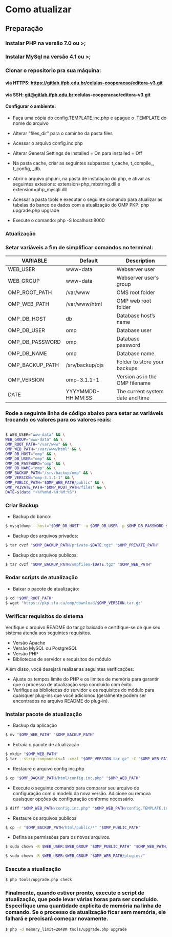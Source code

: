 # Como atualizar

## Preparação 
### Instalar PHP na versão 7.0 ou >;

### Instalar MySql na versão 4.1 ou >;

### Clonar o repositorio pra sua máquina: 
#### via HTTPS: https://gitlab.ifpb.edu.br/celulas-cooperacao/editora-v3.git

#### via SSH: git@gitlab.ifpb.edu.br:celulas-cooperacao/editora-v3.git

#### Configurar o ambiente:
- Faça uma cópia do config.TEMPLATE.inc.php e apague o .TEMPLATE do nome do arquivo

- Alterar "files_dir" para o caminho da pasta files

- Acessar o arquivo config.inc.php

- Alterar General Settings de installed = On para installed = Off

- Na pasta cache, criar as seguintes subpastas: t_cache, t_compile_, t_config, _db.

- Abrir o arquivo php.ini, na pasta de instalação do php, e ativar as seguintes extesions: extension=php_mbstring.dll e extension=php_mysqli.dll

- Acessar a pasta tools e executar o seguinte comando para atualizar as tabelas do banco  de dados com a atualização do OMP PKP: php upgrade.php upgrade

- Execute o comando: php -S localhost:8000

### Atualização

### Setar variáveis a fim de simplificar comandos no terminal: 

| VARIABLE        | Default             | Description                          |
| --------------- | ------------------- | ------------------------------------ |
| WEB_USER        | www-data            | Webserver user                       |
| WEB_GROUP       | www-data            | Webserver user’s group               |
| OMP_ROOT_PATH   | /var/www            | OMS root folder                      |
| OMP_WEB_PATH    | /var/www/html       | OMP web root folder                  |
| OMP_DB_HOST     | db                  | Database host’s name                 |
| OMP_DB_USER     | omp                 | Database user                        |
| OMP_DB_PASSWORD | omp              | Database password                    |
| OMP_DB_NAME     | omp                 | Database name                        |
| OMP_BACKUP_PATH | /srv/backup/ojs     | Folder to store your backups         |
| OMP_VERSION     | omp-3.1.1-1         | Version as in the OMP filename       |
| DATE            | YYYYMMDD-HH:MM:SS   | The current system date and time     |


### Rode a seguinte linha de código abaixo para setar as variáveis trocando os valores para os valores reais:

```bash

$ WEB_USER="www-data" && \
WEB_GROUP="www-data" && \
OMP_ROOT_PATH="/var/www" && \
OMP_WEB_PATH="/var/www/html" && \
OMP_DB_HOST="omp" && \
OMP_DB_USER="omp" && \
OMP_DB_PASSWORD="omp" && \
OMP_DB_NAME="omp" && \
OMP_BACKUP_PATH="/srv/backup/omp" && \
OMP_VERSION="omp-3.1.1-1" && \
OMP_PUBLIC_PATH="$OMP_WEB_PATH/public" && \
OMP_PRIVATE_PATH="$OMP_ROOT_PATH/files" && \
DATE=$(date "+%Y%m%d-%H:%M:%S")

```

### Criar Backup

- Backup do banco: 

```bash
$ mysqldump --host="$OMP_DB_HOST" -u $OMP_DB_USER -p $OMP_DB_PASSWORD $OMP_DB_NAME --result-file="$OMP_BACKUP_PATH/backupDB-$DATE.sql"
```

- Backup dos arquivos privados:

```bash
$ tar cvzf "$OMP_BACKUP_PATH/private-$DATE.tgz" "$OMP_PRIVATE_PATH"
```

- Backup dos arquivos publicos:

```bash
$ tar cvzf "$OMP_BACKUP_PATH/ompfiles-$DATE.tgz" "$OMP_WEB_PATH"
```

### Rodar scripts de atualização

- Baixar o pacote de atualização:

```bash
$ cd "$OMP_ROOT_PATH"
$ wget "https://pkp.sfu.ca/omp/download/$OMP_VERSION.tar.gz"
```
### Verificar requisitos do sistema

Verifique o arquivo README do tar.gz baixado e certifique-se de que seu sistema atenda aos seguintes requisitos.

- Versão Apache
- Versão MySQL ou PostgreSQL
- Versão PHP
- Bibliotecas de servidor e requisitos de módulo

Além disso, você desejará realizar as seguintes verificações: 

- Ajuste os tempos limite do PHP e os limites de memória para garantir que o processo de atualização seja concluído com êxito.
- Verifique as bibliotecas do servidor e os requisitos do módulo para quaisquer plug-ins que você adicionou (geralmente podem ser encontrados no arquivo README do plug-in).

### Instalar pacote de atualização

- Backup da aplicação

```bash
$ mv "$OMP_WEB_PATH" "$OMP_BACKUP_PATH"
```

- Extraia o pacote de atualização

```bash
$ mkdir "$OMP_WEB_PATH"
$ tar --strip-components=1 -xvzf "$OMP_VERSION.tar.gz" -C "$OMP_WEB_PATH"
```

- Restaure o arquivo config.inc.php

```bash
$ cp "$OMP_BACKUP_PATH/html/config.inc.php" "$OMP_WEB_PATH"
```

- Execute o seguinte comando para comparar seu arquivo de configuração com o modelo da nova versão. Adicione ou remova quaisquer opções de configuração conforme necessário.

```bash
$ diff "$OMP_WEB_PATH/config.inc.php" "$OMP_WEB_PATH/config.TEMPLATE.inc.php"
```

- Restaure os arquivos publicos

```bash
$ cp -r "$OMP_BACKUP_PATH/html/public/*" "$OMP_PUBLIC_PATH"
```

- Defina as permissões para os novos arquivos.

```bash
$ sudo chown -R $WEB_USER:$WEB_GROUP "$OMP_PUBLIC_PATH" "$OMP_WEB_PATH/cache/"

$ sudo chown -R $WEB_USER:$WEB_GROUP "$OMP_WEB_PATH/plugins/"
```

### Execute a atualização

```bash
$ php tools/upgrade.php check
```

### Finalmente, quando estiver pronto, execute o script de atualização, que pode levar várias horas para ser concluído. Especifique uma quantidade explícita de memória na linha de comando. Se o processo de atualização ficar sem memória, ele falhará e precisará começar novamente.

```bash
$ php -d memory_limit=2048M tools/upgrade.php upgrade
```